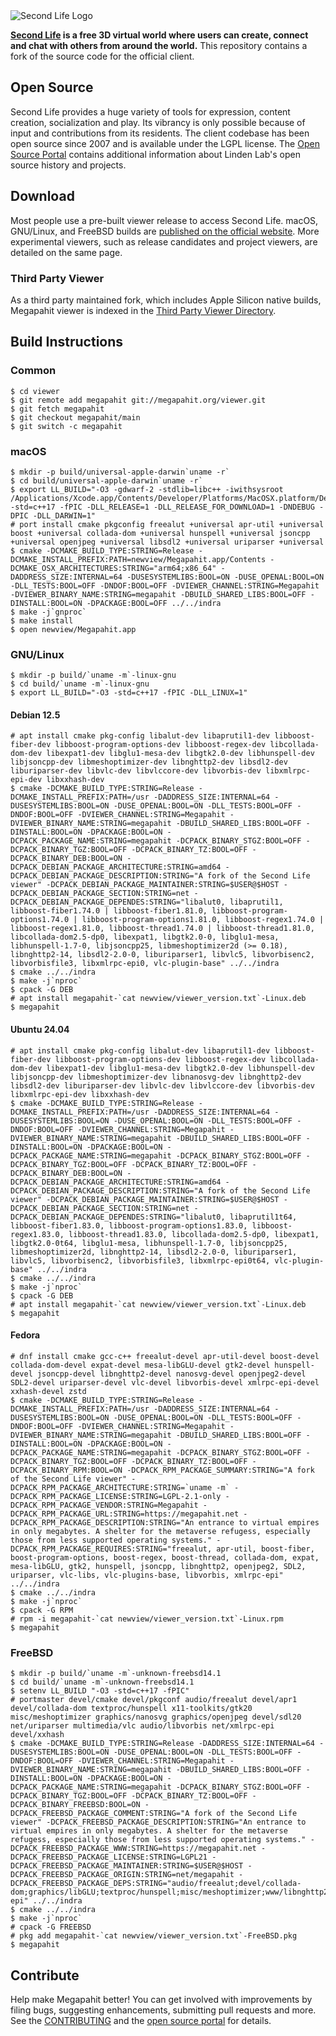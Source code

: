 <picture>
  <source media="(prefers-color-scheme: dark)" srcset="doc/sl-logo-dark.png">
  <source media="(prefers-color-scheme: light)" srcset="doc/sl-logo.png">
  <img alt="Second Life Logo" src="doc/sl-logo.png">
</picture>

**[Second Life][] is a free 3D virtual world where users can create, connect and chat with others from around the
world.** This repository contains a fork of the source code for the official client.

## Open Source

Second Life provides a huge variety of tools for expression, content creation, socialization and play. Its vibrancy is
only possible because of input and contributions from its residents. The client codebase has been open source since
2007 and is available under the LGPL license. The [Open Source Portal][] contains additional information about Linden
Lab's open source history and projects.

## Download

Most people use a pre-built viewer release to access Second Life. macOS, GNU/Linux, and FreeBSD builds are
[published on the official website][download]. More experimental viewers, such as release candidates and
project viewers, are detailed on the same page.

### Third Party Viewer

As a third party maintained fork, which includes Apple Silicon native builds, Megapahit viewer is indexed in the [Third Party Viewer Directory][tpv].

## Build Instructions

### Common

```
$ cd viewer
$ git remote add megapahit git://megapahit.org/viewer.git
$ git fetch megapahit
$ git checkout megapahit/main
$ git switch -c megapahit
```

### macOS

```
$ mkdir -p build/universal-apple-darwin`uname -r`
$ cd build/universal-apple-darwin`uname -r`
$ export LL_BUILD="-O3 -gdwarf-2 -stdlib=libc++ -iwithsysroot /Applications/Xcode.app/Contents/Developer/Platforms/MacOSX.platform/Developer/SDKs/MacOSX.sdk -std=c++17 -fPIC -DLL_RELEASE=1 -DLL_RELEASE_FOR_DOWNLOAD=1 -DNDEBUG -DPIC -DLL_DARWIN=1"
# port install cmake pkgconfig freealut +universal apr-util +universal boost +universal collada-dom +universal hunspell +universal jsoncpp +universal openjpeg +universal libsdl2 +universal uriparser +universal
$ cmake -DCMAKE_BUILD_TYPE:STRING=Release -DCMAKE_INSTALL_PREFIX:PATH=newview/Megapahit.app/Contents -DCMAKE_OSX_ARCHITECTURES:STRING="arm64;x86_64" -DADDRESS_SIZE:INTERNAL=64 -DUSESYSTEMLIBS:BOOL=ON -DUSE_OPENAL:BOOL=ON -DLL_TESTS:BOOL=OFF -DNDOF:BOOL=OFF -DVIEWER_CHANNEL:STRING=Megapahit -DVIEWER_BINARY_NAME:STRING=megapahit -DBUILD_SHARED_LIBS:BOOL=OFF -DINSTALL:BOOL=ON -DPACKAGE:BOOL=OFF ../../indra
$ make -j`gnproc`
$ make install
$ open newview/Megapahit.app
```

### GNU/Linux

```
$ mkdir -p build/`uname -m`-linux-gnu
$ cd build/`uname -m`-linux-gnu
$ export LL_BUILD="-O3 -std=c++17 -fPIC -DLL_LINUX=1"
```

#### Debian 12.5

```
# apt install cmake pkg-config libalut-dev libaprutil1-dev libboost-fiber-dev libboost-program-options-dev libboost-regex-dev libcollada-dom-dev libexpat1-dev libglu1-mesa-dev libgtk2.0-dev libhunspell-dev libjsoncpp-dev libmeshoptimizer-dev libnghttp2-dev libsdl2-dev liburiparser-dev libvlc-dev libvlccore-dev libvorbis-dev libxmlrpc-epi-dev libxxhash-dev
$ cmake -DCMAKE_BUILD_TYPE:STRING=Release -DCMAKE_INSTALL_PREFIX:PATH=/usr -DADDRESS_SIZE:INTERNAL=64 -DUSESYSTEMLIBS:BOOL=ON -DUSE_OPENAL:BOOL=ON -DLL_TESTS:BOOL=OFF -DNDOF:BOOL=OFF -DVIEWER_CHANNEL:STRING=Megapahit -DVIEWER_BINARY_NAME:STRING=megapahit -DBUILD_SHARED_LIBS:BOOL=OFF -DINSTALL:BOOL=ON -DPACKAGE:BOOL=ON -DCPACK_PACKAGE_NAME:STRING=megapahit -DCPACK_BINARY_STGZ:BOOL=OFF -DCPACK_BINARY_TGZ:BOOL=OFF -DCPACK_BINARY_TZ:BOOL=OFF -DCPACK_BINARY_DEB:BOOL=ON -DCPACK_DEBIAN_PACKAGE_ARCHITECTURE:STRING=amd64 -DCPACK_DEBIAN_PACKAGE_DESCRIPTION:STRING="A fork of the Second Life viewer" -DCPACK_DEBIAN_PACKAGE_MAINTAINER:STRING=$USER@$HOST -DCPACK_DEBIAN_PACKAGE_SECTION:STRING=net -DCPACK_DEBIAN_PACKAGE_DEPENDES:STRING="libalut0, libaprutil1, libboost-fiber1.74.0 | libboost-fiber1.81.0, libboost-program-options1.74.0 | libboost-program-options1.81.0, libboost-regex1.74.0 | libboost-regex1.81.0, libboost-thread1.74.0 | libboost-thread1.81.0, libcollada-dom2.5-dp0, libexpat1, libgtk2.0-0, libglu1-mesa, libhunspell-1.7-0, libjsoncpp25, libmeshoptimizer2d (>= 0.18), libnghttp2-14, libsdl2-2.0-0, liburiparser1, libvlc5, libvorbisenc2, libvorbisfile3, libxmlrpc-epi0, vlc-plugin-base" ../../indra
$ cmake ../../indra
$ make -j`nproc`
$ cpack -G DEB
# apt install megapahit-`cat newview/viewer_version.txt`-Linux.deb
$ megapahit
```

#### Ubuntu 24.04

```
# apt install cmake pkg-config libalut-dev libaprutil1-dev libboost-fiber-dev libboost-program-options-dev libboost-regex-dev libcollada-dom-dev libexpat1-dev libglu1-mesa-dev libgtk2.0-dev libhunspell-dev libjsoncpp-dev libmeshoptimizer-dev libnanosvg-dev libnghttp2-dev libsdl2-dev liburiparser-dev libvlc-dev libvlccore-dev libvorbis-dev libxmlrpc-epi-dev libxxhash-dev
$ cmake -DCMAKE_BUILD_TYPE:STRING=Release -DCMAKE_INSTALL_PREFIX:PATH=/usr -DADDRESS_SIZE:INTERNAL=64 -DUSESYSTEMLIBS:BOOL=ON -DUSE_OPENAL:BOOL=ON -DLL_TESTS:BOOL=OFF -DNDOF:BOOL=OFF -DVIEWER_CHANNEL:STRING=Megapahit -DVIEWER_BINARY_NAME:STRING=megapahit -DBUILD_SHARED_LIBS:BOOL=OFF -DINSTALL:BOOL=ON -DPACKAGE:BOOL=ON -DCPACK_PACKAGE_NAME:STRING=megapahit -DCPACK_BINARY_STGZ:BOOL=OFF -DCPACK_BINARY_TGZ:BOOL=OFF -DCPACK_BINARY_TZ:BOOL=OFF -DCPACK_BINARY_DEB:BOOL=ON -DCPACK_DEBIAN_PACKAGE_ARCHITECTURE:STRING=amd64 -DCPACK_DEBIAN_PACKAGE_DESCRIPTION:STRING="A fork of the Second Life viewer" -DCPACK_DEBIAN_PACKAGE_MAINTAINER:STRING=$USER@$HOST -DCPACK_DEBIAN_PACKAGE_SECTION:STRING=net -DCPACK_DEBIAN_PACKAGE_DEPENDES:STRING="libalut0, libaprutil1t64, libboost-fiber1.83.0, libboost-program-options1.83.0, libboost-regex1.83.0, libboost-thread1.83.0, libcollada-dom2.5-dp0, libexpat1, libgtk2.0-0t64, libglu1-mesa, libhunspell-1.7-0, libjsoncpp25, libmeshoptimizer2d, libnghttp2-14, libsdl2-2.0-0, liburiparser1, libvlc5, libvorbisenc2, libvorbisfile3, libxmlrpc-epi0t64, vlc-plugin-base" ../../indra
$ cmake ../../indra
$ make -j`nproc`
$ cpack -G DEB
# apt install megapahit-`cat newview/viewer_version.txt`-Linux.deb
$ megapahit
```

#### Fedora

```
# dnf install cmake gcc-c++ freealut-devel apr-util-devel boost-devel collada-dom-devel expat-devel mesa-libGLU-devel gtk2-devel hunspell-devel jsoncpp-devel libnghttp2-devel nanosvg-devel openjpeg2-devel SDL2-devel uriparser-devel vlc-devel libvorbis-devel xmlrpc-epi-devel xxhash-devel zstd
$ cmake -DCMAKE_BUILD_TYPE:STRING=Release -DCMAKE_INSTALL_PREFIX:PATH=/usr -DADDRESS_SIZE:INTERNAL=64 -DUSESYSTEMLIBS:BOOL=ON -DUSE_OPENAL:BOOL=ON -DLL_TESTS:BOOL=OFF -DNDOF:BOOL=OFF -DVIEWER_CHANNEL:STRING=Megapahit -DVIEWER_BINARY_NAME:STRING=megapahit -DBUILD_SHARED_LIBS:BOOL=OFF -DINSTALL:BOOL=ON -DPACKAGE:BOOL=ON -DCPACK_PACKAGE_NAME:STRING=megapahit -DCPACK_BINARY_STGZ:BOOL=OFF -DCPACK_BINARY_TGZ:BOOL=OFF -DCPACK_BINARY_TZ:BOOL=OFF -DCPACK_BINARY_RPM:BOOL=ON -DCPACK_RPM_PACKAGE_SUMMARY:STRING="A fork of the Second Life viewer" -DCPACK_RPM_PACKAGE_ARCHITECTURE:STRING=`uname -m` -DCPACK_RPM_PACKAGE_LICENSE:STRING=LGPL-2.1-only -DCPACK_RPM_PACKAGE_VENDOR:STRING=Megapahit -DCPACK_RPM_PACKAGE_URL:STRING=https://megapahit.net -DCPACK_RPM_PACKAGE_DESCRIPTION:STRING="An entrance to virtual empires in only megabytes. A shelter for the metaverse refugess, especially those from less supported operating systems." -DCPACK_RPM_PACKAGE_REQUIRES:STRING="freealut, apr-util, boost-fiber, boost-program-options, boost-regex, boost-thread, collada-dom, expat, mesa-libGLU, gtk2, hunspell, jsoncpp, libnghttp2, openjpeg2, SDL2, uriparser, vlc-libs, vlc-plugins-base, libvorbis, xmlrpc-epi" ../../indra
$ cmake ../../indra
$ make -j`nproc`
$ cpack -G RPM
# rpm -i megapahit-`cat newview/viewer_version.txt`-Linux.rpm
$ megapahit
```

### FreeBSD

```
$ mkdir -p build/`uname -m`-unknown-freebsd14.1
$ cd build/`uname -m`-unknown-freebsd14.1
$ setenv LL_BUILD "-O3 -std=c++17 -fPIC"
# portmaster devel/cmake devel/pkgconf audio/freealut devel/apr1 devel/collada-dom textproc/hunspell x11-toolkits/gtk20 misc/meshoptimizer graphics/nanosvg graphics/openjpeg devel/sdl20 net/uriparser multimedia/vlc audio/libvorbis net/xmlrpc-epi devel/xxhash
$ cmake -DCMAKE_BUILD_TYPE:STRING=Release -DADDRESS_SIZE:INTERNAL=64 -DUSESYSTEMLIBS:BOOL=ON -DUSE_OPENAL:BOOL=ON -DLL_TESTS:BOOL=OFF -DNDOF:BOOL=OFF -DVIEWER_CHANNEL:STRING=Megapahit -DVIEWER_BINARY_NAME:STRING=megapahit -DBUILD_SHARED_LIBS:BOOL=OFF -DINSTALL:BOOL=ON -DPACKAGE:BOOL=ON -DCPACK_PACKAGE_NAME:STRING=megapahit -DCPACK_BINARY_STGZ:BOOL=OFF -DCPACK_BINARY_TGZ:BOOL=OFF -DCPACK_BINARY_TZ:BOOL=OFF -DCPACK_BINARY_FREEBSD:BOOL=ON -DCPACK_FREEBSD_PACKAGE_COMMENT:STRING="A fork of the Second Life viewer" -DCPACK_FREEBSD_PACKAGE_DESCRIPTION:STRING="An entrance to virtual empires in only megabytes. A shelter for the metaverse refugess, especially those from less supported operating systems." -DCPACK_FREEBSD_PACKAGE_WWW:STRING=https://megapahit.net -DCPACK_FREEBSD_PACKAGE_LICENSE:STRING=LGPL21 -DCPACK_FREEBSD_PACKAGE_MAINTAINER:STRING=$USER@$HOST -DCPACK_FREEBSD_PACKAGE_ORIGIN:STRING=net/megapahit -DCPACK_FREEBSD_PACKAGE_DEPS:STRING="audio/freealut;devel/collada-dom;graphics/libGLU;textproc/hunspell;misc/meshoptimizer;www/libnghttp2;graphics/openjpeg;net/uriparser;multimedia/vlc;audio/libvorbis;net/xmlrpc-epi" ../../indra
$ cmake ../../indra
$ make -j`nproc`
# cpack -G FREEBSD
# pkg add megapahit-`cat newview/viewer_version.txt`-FreeBSD.pkg
$ megapahit
```

## Contribute

Help make Megapahit better! You can get involved with improvements by filing bugs, suggesting enhancements, submitting
pull requests and more. See the [CONTRIBUTING][] and the [open source portal][] for details.

[Second Life]: https://secondlife.com/
[download]: https://megapahit.net
[tpv]: http://wiki.secondlife.com/wiki/Third_Party_Viewer_Directory/Megapahit
[open source portal]: http://wiki.secondlife.com/wiki/Open_Source_Portal
[contributing]: https://megapahit.org/viewer.git/tree/CONTRIBUTING.md
